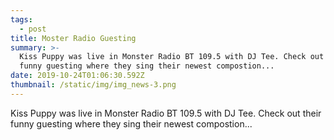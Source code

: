 ```yaml
---
tags:
  - post
title: Moster Radio Guesting
summary: >-
  Kiss Puppy was live in Monster Radio BT 109.5 with DJ Tee. Check out their
  funny guesting where they sing their newest compostion...
date: 2019-10-24T01:06:30.592Z
thumbnail: /static/img/img_news-3.png
---
```

Kiss Puppy was live in Monster Radio BT 109.5 with DJ Tee. Check out their funny guesting where they sing their newest compostion...
